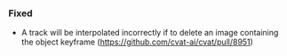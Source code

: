 ### Fixed

- A track will be interpolated incorrectly if to delete an image containing the object keyframe
  (<https://github.com/cvat-ai/cvat/pull/8951>)
